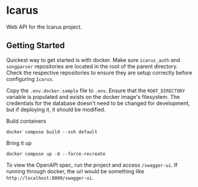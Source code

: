 # Icarus
Web API for the Icarus project.


## Getting Started
Quickest way to get started is with docker. Make sure `icarus_auth` and `songparser` repositories 
are located in the root of the parent directory. Check the respective repositories to ensure they
are setup correctly before configuring `Icarus`.

Copy the `.env.docker.sample` file to `.env`. Ensure that the `ROOT_DIRECTORY` variable is populated
and exists on the docker image's filesystem. The credentials for the database doesn't need to be
changed for development, but if deploying it, it should be modified.

Build containers
```
docker compose build --ssh default
```

Bring it up
```
docker compose up -d --force-recreate
```

To view the OpenAPI spec, run the project and access `/swagger-ui`. If running through docker,
the url would be something like `http://localhost:8000/swagger-ui`.

